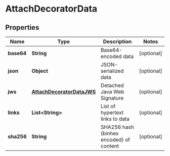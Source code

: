 

# AttachDecoratorData


## Properties

Name | Type | Description | Notes
------------ | ------------- | ------------- | -------------
**base64** | **String** | Base64-encoded data |  [optional]
**json** | **Object** | JSON-serialized data |  [optional]
**jws** | [**AttachDecoratorDataJWS**](AttachDecoratorDataJWS.md) | Detached Java Web Signature |  [optional]
**links** | **List&lt;String&gt;** | List of hypertext links to data |  [optional]
**sha256** | **String** | SHA256 hash (binhex encoded) of content |  [optional]




